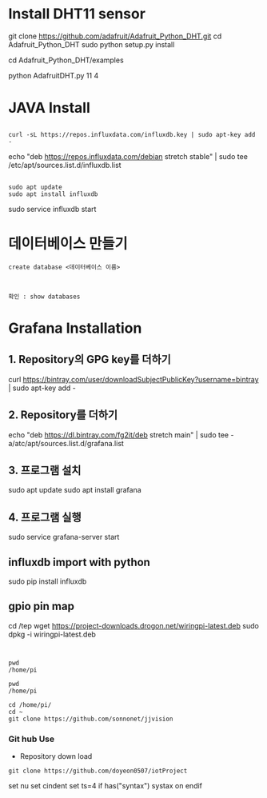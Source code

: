 # Install DHT11 sensor

git clone https://github.com/adafruit/Adafruit_Python_DHT.git
cd Adafruit_Python_DHT
sudo python setup.py install

cd Adafruit_Python_DHT/examples

python AdafruitDHT.py 11 4

# JAVA Install
 


##
```
curl -sL https://repos.influxdata.com/influxdb.key | sudo apt-key add -

```
echo "deb https://repos.influxdata.com/debian stretch stable" | sudo tee /etc/apt/sources.list.d/influxdb.list 

##
```
sudo apt update
sudo apt install influxdb

```
sudo service influxdb start



# 데이터베이스 만들기
```
create database <데이터베이스 이름>



확인 : show databases

```

# Grafana Installation

## 1. Repository의 GPG key를 더하기

curl https://bintray.com/user/downloadSubjectPublicKey?username=bintray | sudo apt-key add -

## 2. Repository를 더하기

echo "deb https://dl.bintray.com/fg2it/deb stretch main" | sudo tee -a/atc/apt/sources.list.d/grafana.list


## 3. 프로그램 설치

sudo apt update
sudo apt install grafana



## 4. 프로그램 실행

sudo service grafana-server start

## influxdb import with python

sudo pip install influxdb

## gpio pin map

cd /tep
wget https://project-downloads.drogon.net/wiringpi-latest.deb
sudo dpkg -i wiringpi-latest.deb
```


pwd
/home/pi

pwd
/home/pi

cd /home/pi/
cd ~
git clone https://github.com/sonnonet/jjvision
```

### Git hub Use

 - Repository down load
 ```
 git clone https://github.com/doyeon0507/iotProject
 ```
 
 set nu
 set cindent
 set ts=4
 if has("syntax")
  systax on
  endif

